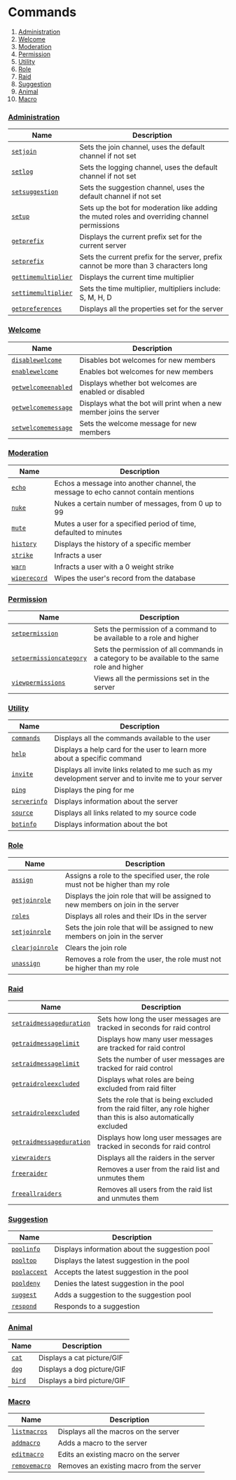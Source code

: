 # Commands 
1. [Administration](commands.md?id=Administration)
2. [Welcome](commands.md?id=Welcome)
3. [Moderation](commands.md?id=Moderation)
4. [Permission](commands.md?id=Permission)
5. [Utility](commands.md?id=Utility)
6. [Role](commands.md?id=Role)
7. [Raid](commands.md?id=Raid)
8. [Suggestion](commands.md?id=Suggestion)
9. [Animal](commands.md?id=Animal)
10. [Macro](commands.md?id=Macro)

### [Administration](Administration_commands.md)
|Name|Description|
|---|---|
|[`setjoin`](Administration_commands.md?id=setjoin)|Sets the join channel, uses the default channel if not set|
|[`setlog`](Administration_commands.md?id=setlog)|Sets the logging channel, uses the default channel if not set|
|[`setsuggestion`](Administration_commands.md?id=setsuggestion)|Sets the suggestion channel, uses the default channel if not set|
|[`setup`](Administration_commands.md?id=setup)|Sets up the bot for moderation like adding the muted roles and overriding channel permissions|
|[`getprefix`](Administration_commands.md?id=getprefix)|Displays the current prefix set for the current server|
|[`setprefix`](Administration_commands.md?id=setprefix)|Sets the current prefix for the server, prefix cannot be more than 3 characters long|
|[`gettimemultiplier`](Administration_commands.md?id=gettimemultiplier)|Displays the current time multiplier|
|[`settimemultiplier`](Administration_commands.md?id=settimemultiplier)|Sets the time multiplier, multipliers include: S, M, H, D|
|[`getpreferences`](Administration_commands.md?id=getpreferences)|Displays all the properties set for the server|

### [Welcome](Welcome_commands.md)
|Name|Description|
|---|---|
|[`disablewelcome`](Welcome_commands.md?id=disablewelcome)|Disables bot welcomes for new members|
|[`enablewelcome`](Welcome_commands.md?id=enablewelcome)|Enables bot welcomes for new members|
|[`getwelcomeenabled`](Welcome_commands.md?id=getwelcomeenabled)|Displays whether bot welcomes are enabled or disabled|
|[`getwelcomemessage`](Welcome_commands.md?id=getwelcomemessage)|Displays what the bot will print when a new member joins the server|
|[`setwelcomemessage`](Welcome_commands.md?id=setwelcomemessage)|Sets the welcome message for new members|

### [Moderation](Moderation_commands.md)
|Name|Description|
|---|---|
|[`echo`](Moderation_commands.md?id=echo)|Echos a message into another channel, the message to echo cannot contain mentions|
|[`nuke`](Moderation_commands.md?id=nuke)|Nukes a certain number of messages, from 0 up to 99|
|[`mute`](Moderation_commands.md?id=mute)|Mutes a user for a specified period of time, defaulted to minutes|
|[`history`](Moderation_commands.md?id=history)|Displays the history of a specific member|
|[`strike`](Moderation_commands.md?id=strike)|Infracts a user|
|[`warn`](Moderation_commands.md?id=warn)|Infracts a user with a 0 weight strike|
|[`wiperecord`](Moderation_commands.md?id=wiperecord)|Wipes the user's record from the database|

### [Permission](Permission_commands.md)
|Name|Description|
|---|---|
|[`setpermission`](Permission_commands.md?id=setpermission)|Sets the permission of a command to be available to a role and higher|
|[`setpermissioncategory`](Permission_commands.md?id=setpermissioncategory)|Sets the permission of all commands in a category to be available to the same role and higher|
|[`viewpermissions`](Permission_commands.md?id=viewpermissions)|Views all the permissions set in the server|

### [Utility](Utility_commands.md)
|Name|Description|
|---|---|
|[`commands`](Utility_commands.md?id=commands)|Displays all the commands available to the user|
|[`help`](Utility_commands.md?id=help)|Displays a help card for the user to learn more about a specific command|
|[`invite`](Utility_commands.md?id=invite)|Displays all invite links related to me such as my development server and to invite me to your server|
|[`ping`](Utility_commands.md?id=ping)|Displays the ping for me|
|[`serverinfo`](Utility_commands.md?id=serverinfo)|Displays information about the server|
|[`source`](Utility_commands.md?id=source)|Displays all links related to my source code|
|[`botinfo`](Utility_commands.md?id=botinfo)|Displays information about the bot|

### [Role](Role_commands.md)
|Name|Description|
|---|---|
|[`assign`](Role_commands.md?id=assign)|Assigns a role to the specified user, the role must not be higher than my role|
|[`getjoinrole`](Role_commands.md?id=getjoinrole)|Displays the join role that will be assigned to new members on join in the server|
|[`roles`](Role_commands.md?id=roles)|Displays all roles and their IDs in the server|
|[`setjoinrole`](Role_commands.md?id=setjoinrole)|Sets the join role that will be assigned to new members on join in the server|
|[`clearjoinrole`](Role_commands.md?id=clearjoinrole)|Clears the join role|
|[`unassign`](Role_commands.md?id=unassign)|Removes a role from the user, the role must not be higher than my role|

### [Raid](Raid_commands.md)
|Name|Description|
|---|---|
|[`setraidmessageduration`](Raid_commands.md?id=setraidmessageduration)|Sets how long the user messages are tracked in seconds for raid control|
|[`getraidmessagelimit`](Raid_commands.md?id=getraidmessagelimit)|Displays how many user messages are tracked for raid control|
|[`setraidmessagelimit`](Raid_commands.md?id=setraidmessagelimit)|Sets the number of user messages are tracked for raid control|
|[`getraidroleexcluded`](Raid_commands.md?id=getraidroleexcluded)|Displays what roles are being excluded from raid filter|
|[`setraidroleexcluded`](Raid_commands.md?id=setraidroleexcluded)|Sets the role that is being excluded from the raid filter, any role higher than this is also automatically excluded|
|[`getraidmessageduration`](Raid_commands.md?id=getraidmessageduration)|Displays how long user messages are tracked in seconds for raid control|
|[`viewraiders`](Raid_commands.md?id=viewraiders)|Displays all the raiders in the server|
|[`freeraider`](Raid_commands.md?id=freeraider)|Removes a user from the raid list and unmutes them|
|[`freeallraiders`](Raid_commands.md?id=freeallraiders)|Removes all users from the raid list and unmutes them|

### [Suggestion](Suggestion_commands.md)
|Name|Description|
|---|---|
|[`poolinfo`](Suggestion_commands.md?id=poolinfo)|Displays information about the suggestion pool|
|[`pooltop`](Suggestion_commands.md?id=pooltop)|Displays the latest suggestion in the pool|
|[`poolaccept`](Suggestion_commands.md?id=poolaccept)|Accepts the latest suggestion in the pool|
|[`pooldeny`](Suggestion_commands.md?id=pooldeny)|Denies the latest suggestion in the pool|
|[`suggest`](Suggestion_commands.md?id=suggest)|Adds a suggestion to the suggestion pool|
|[`respond`](Suggestion_commands.md?id=respond)|Responds to a suggestion|

### [Animal](Animal_commands.md)
|Name|Description|
|---|---|
|[`cat`](Animal_commands.md?id=cat)|Displays a cat picture/GIF|
|[`dog`](Animal_commands.md?id=dog)|Displays a dog picture/GIF|
|[`bird`](Animal_commands.md?id=bird)|Displays a bird picture/GIF|

### [Macro](Macro_commands.md)
|Name|Description|
|---|---|
|[`listmacros`](Macro_commands.md?id=listmacros)|Displays all the macros on the server|
|[`addmacro`](Macro_commands.md?id=addmacro)|Adds a macro to the server|
|[`editmacro`](Macro_commands.md?id=editmacro)|Edits an existing macro on the server|
|[`removemacro`](Macro_commands.md?id=removemacro)|Removes an existing macro from the server|